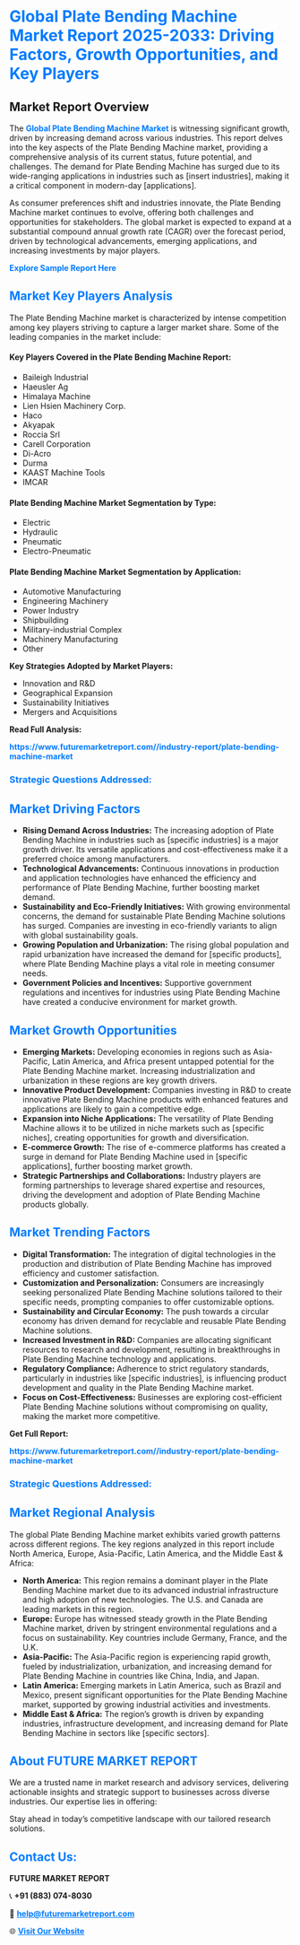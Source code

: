 <h1 style="color: #007BFF;">Global Plate Bending Machine Market Report 2025-2033: Driving Factors, Growth Opportunities, and Key Players</h1>

<section id="overview">
<h2>Market Report Overview</h2>
<p>The <a href="https://www.futuremarketreport.com//industry-report/plate-bending-machine-market" style="color: #007BFF; text-decoration: none;"><strong>Global Plate Bending Machine Market</strong></a> is witnessing significant growth, driven by increasing demand across various industries. This report delves into the key aspects of the Plate Bending Machine market, providing a comprehensive analysis of its current status, future potential, and challenges. The demand for Plate Bending Machine has surged due to its wide-ranging applications in industries such as [insert industries], making it a critical component in modern-day [applications].</p>
<p>As consumer preferences shift and industries innovate, the Plate Bending Machine market continues to evolve, offering both challenges and opportunities for stakeholders. The global market is expected to expand at a substantial compound annual growth rate (CAGR) over the forecast period, driven by technological advancements, emerging applications, and increasing investments by major players.</p>
</section>

<section id="overview">
<p><a href="https://www.futuremarketreport.com//request-sample/reportId=59275" style="color: #007BFF; text-decoration: none;"><strong>Explore Sample Report Here</strong></a></p>
</section>

<section id="key-players">
<h2 style="color: #007BFF;">Market Key Players Analysis</h2>
<p>The Plate Bending Machine market is characterized by intense competition among key players striving to capture a larger market share. Some of the leading companies in the market include:</p>
<h4>Key Players Covered in the Plate Bending Machine Report:</h4>
<ul><li>Baileigh Industrial</li><li>Haeusler Ag</li><li>Himalaya Machine</li><li>Lien Hsien Machinery Corp.</li><li>Haco</li><li>Akyapak</li><li>Roccia Srl</li><li>Carell Corporation</li><li>Di-Acro</li><li>Durma</li><li>KAAST Machine Tools</li><li>IMCAR</li></ul>
<h4>Plate Bending Machine Market Segmentation by Type:</h4>
<ul><li>Electric</li><li>Hydraulic</li><li>Pneumatic</li><li>Electro-Pneumatic</li></ul>

<h4>Plate Bending Machine Market Segmentation by Application:</h4>
<ul><li>Automotive Manufacturing</li><li>Engineering Machinery</li><li>Power Industry</li><li>Shipbuilding</li><li>Military-industrial Complex</li><li>Machinery Manufacturing</li><li>Other</li></ul>
<p><strong>Key Strategies Adopted by Market Players:</strong></p>
<ul>
<li>Innovation and R&D</li>
<li>Geographical Expansion</li>
<li>Sustainability Initiatives</li>
<li>Mergers and Acquisitions</li>
</ul>
</section>

<section>
<p><strong>Read Full Analysis: </strong></p><a href="https://www.futuremarketreport.com//industry-report/plate-bending-machine-market" style="color: #007BFF; text-decoration: none;"><strong>https://www.futuremarketreport.com//industry-report/plate-bending-machine-market</strong></a>
<h3 style="color: #007BFF;">Strategic Questions Addressed:</h3>
</section>

<section id="driving-factors">
<h2 style="color: #007BFF;">Market Driving Factors</h2>
<ul>
<li><strong>Rising Demand Across Industries:</strong> The increasing adoption of Plate Bending Machine in industries such as [specific industries] is a major growth driver. Its versatile applications and cost-effectiveness make it a preferred choice among manufacturers.</li>
<li><strong>Technological Advancements:</strong> Continuous innovations in production and application technologies have enhanced the efficiency and performance of Plate Bending Machine, further boosting market demand.</li>
<li><strong>Sustainability and Eco-Friendly Initiatives:</strong> With growing environmental concerns, the demand for sustainable Plate Bending Machine solutions has surged. Companies are investing in eco-friendly variants to align with global sustainability goals.</li>
<li><strong>Growing Population and Urbanization:</strong> The rising global population and rapid urbanization have increased the demand for [specific products], where Plate Bending Machine plays a vital role in meeting consumer needs.</li>
<li><strong>Government Policies and Incentives:</strong> Supportive government regulations and incentives for industries using Plate Bending Machine have created a conducive environment for market growth.</li>
</ul>
</section>

<section id="growth-opportunities">
<h2 style="color: #007BFF;">Market Growth Opportunities</h2>
<ul>
<li><strong>Emerging Markets:</strong> Developing economies in regions such as Asia-Pacific, Latin America, and Africa present untapped potential for the Plate Bending Machine market. Increasing industrialization and urbanization in these regions are key growth drivers.</li>
<li><strong>Innovative Product Development:</strong> Companies investing in R&D to create innovative Plate Bending Machine products with enhanced features and applications are likely to gain a competitive edge.</li>
<li><strong>Expansion into Niche Applications:</strong> The versatility of Plate Bending Machine allows it to be utilized in niche markets such as [specific niches], creating opportunities for growth and diversification.</li>
<li><strong>E-commerce Growth:</strong> The rise of e-commerce platforms has created a surge in demand for Plate Bending Machine used in [specific applications], further boosting market growth.</li>
<li><strong>Strategic Partnerships and Collaborations:</strong> Industry players are forming partnerships to leverage shared expertise and resources, driving the development and adoption of Plate Bending Machine products globally.</li>
</ul>
</section>

<section id="trending-factors">
<h2 style="color: #007BFF;">Market Trending Factors</h2>
<ul>
<li><strong>Digital Transformation:</strong> The integration of digital technologies in the production and distribution of Plate Bending Machine has improved efficiency and customer satisfaction.</li>
<li><strong>Customization and Personalization:</strong> Consumers are increasingly seeking personalized Plate Bending Machine solutions tailored to their specific needs, prompting companies to offer customizable options.</li>
<li><strong>Sustainability and Circular Economy:</strong> The push towards a circular economy has driven demand for recyclable and reusable Plate Bending Machine solutions.</li>
<li><strong>Increased Investment in R&D:</strong> Companies are allocating significant resources to research and development, resulting in breakthroughs in Plate Bending Machine technology and applications.</li>
<li><strong>Regulatory Compliance:</strong> Adherence to strict regulatory standards, particularly in industries like [specific industries], is influencing product development and quality in the Plate Bending Machine market.</li>
<li><strong>Focus on Cost-Effectiveness:</strong> Businesses are exploring cost-efficient Plate Bending Machine solutions without compromising on quality, making the market more competitive.</li>
</ul>
</section>

<section>
<p><strong>Get Full Report: </strong></p><a href="https://www.futuremarketreport.com//industry-report/plate-bending-machine-market" style="color: #007BFF; text-decoration: none;"><strong>https://www.futuremarketreport.com//industry-report/plate-bending-machine-market</strong></a>
<h3 style="color: #007BFF;">Strategic Questions Addressed:</h3>
</section>


<section id="regional-analysis">
<h2 style="color: #007BFF;">Market Regional Analysis</h2>
<p>The global Plate Bending Machine market exhibits varied growth patterns across different regions. The key regions analyzed in this report include North America, Europe, Asia-Pacific, Latin America, and the Middle East & Africa:</p>
<ul>
<li><strong>North America:</strong> This region remains a dominant player in the Plate Bending Machine market due to its advanced industrial infrastructure and high adoption of new technologies. The U.S. and Canada are leading markets in this region.</li>
<li><strong>Europe:</strong> Europe has witnessed steady growth in the Plate Bending Machine market, driven by stringent environmental regulations and a focus on sustainability. Key countries include Germany, France, and the U.K.</li>
<li><strong>Asia-Pacific:</strong> The Asia-Pacific region is experiencing rapid growth, fueled by industrialization, urbanization, and increasing demand for Plate Bending Machine in countries like China, India, and Japan.</li>
<li><strong>Latin America:</strong> Emerging markets in Latin America, such as Brazil and Mexico, present significant opportunities for the Plate Bending Machine market, supported by growing industrial activities and investments.</li>
<li><strong>Middle East & Africa:</strong> The region’s growth is driven by expanding industries, infrastructure development, and increasing demand for Plate Bending Machine in sectors like [specific sectors].</li>
</ul>
</section>

<footer>
<h2 style="color: #007BFF;">About FUTURE MARKET REPORT</h2>
<p>We are a trusted name in market research and advisory services, delivering actionable insights and strategic support to businesses across diverse industries. Our expertise lies in offering:</p>

<p>Stay ahead in today’s competitive landscape with our tailored research solutions.</p>

<h2 style="color: #007BFF;">Contact Us:</h2>
<p><strong>FUTURE MARKET REPORT</strong></p>
<p>📞 <strong>+91 (883) 074-8030</strong></p>
<p>📧 <strong><a href="mailto:help@futuremarketreport.com" style="color: #007BFF;">help@futuremarketreport.com</a></strong></p>
<p>🌐 <strong><a href="https://www.futuremarketreport.com/" style="color: #007BFF;">Visit Our Website</a></strong></p>
</footer>